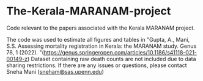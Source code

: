 # The-Kerala-MARANAM-project
Code relevant to the papers associated with the Kerala MARANAM project. 

The code was used to estimate all figures and tables in "Gupta, A., Mani, S.S. Assessing mortality registration in Kerala: the MARANAM study. Genus 78, 1 (2022). "(https://genus.springeropen.com/articles/10.1186/s41118-021-00149-z)
Dataset containing raw death counts are not included  due to data sharing restrictions. 
If there are any issues or questions, please contact Sneha Mani (sneham@sas.upenn.edu)
